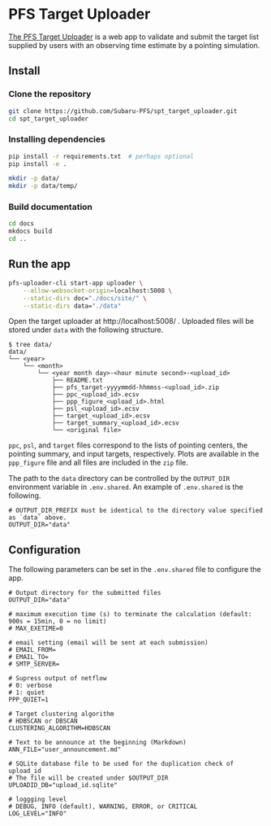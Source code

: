# PFS Target Uploader

[The PFS Target Uploader](https://pfs-etc.naoj.hawaii.edu/uploader/) is a web app to validate and submit the target list supplied by users with an observing time estimate by a pointing simulation.

## Install

### Clone the repository

```sh
git clone https://github.com/Subaru-PFS/spt_target_uploader.git
cd spt_target_uploader
```

### Installing dependencies

```sh
pip install -r requirements.txt  # perhaps optional
pip install -e .

mkdir -p data/
mkdir -p data/temp/
```

### Build documentation

```sh
cd docs
mkdocs build
cd ..
```

## Run the app

```sh
pfs-uploader-cli start-app uploader \
    --allow-websocket-origin=localhost:5008 \
    --static-dirs doc="./docs/site/" \
    --static-dirs data="./data"
```

Open the target uploader at http://localhost:5008/ .
Uploaded files will be stored under `data` with the following structure.

```
$ tree data/
data/
└── <year>
    └── <month>
        └── <year month day>-<hour minute second>-<upload_id>
            ├── README.txt
            ├── pfs_target-yyyymmdd-hhmmss-<upload_id>.zip
            ├── ppc_<upload_id>.ecsv
            ├── ppp_figure_<upload_id>.html
            ├── psl_<upload_id>.ecsv
            ├── target_<upload_id>.ecsv
            ├── target_summary_<upload_id>.ecsv
            └── <original file>
```

`ppc`, `psl`, and `target` files correspond to the lists of pointing centers, the pointing summary, and input targets, respectively.
Plots are available in the `ppp_figure` file and all files are included in the `zip` file.

The path to the `data` directory can be controlled by the `OUTPUT_DIR` environment variable in `.env.shared`. An example of `.env.shared` is the following.

```
# OUTPUT_DIR_PREFIX must be identical to the directory value specified as `data` above.
OUTPUT_DIR="data"
```

## Configuration

The following parameters can be set in the `.env.shared` file to configure the app.

```
# Output directory for the submitted files
OUTPUT_DIR="data"

# maximum execution time (s) to terminate the calculation (default: 900s = 15min, 0 = no limit)
# MAX_EXETIME=0

# email setting (email will be sent at each submission)
# EMAIL_FROM=
# EMAIL_TO=
# SMTP_SERVER=

# Supress output of netflow
# 0: verbose
# 1: quiet
PPP_QUIET=1

# Target clustering algorithm
# HDBSCAN or DBSCAN
CLUSTERING_ALGORITHM=HDBSCAN

# Text to be announce at the beginning (Markdown)
ANN_FILE="user_announcement.md"

# SQLite database file to be used for the duplication check of upload_id
# The file will be created under $OUTPUT_DIR
UPLOADID_DB="upload_id.sqlite"

# loggging level
# DEBUG, INFO (default), WARNING, ERROR, or CRITICAL
LOG_LEVEL="INFO"
```
